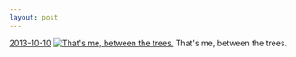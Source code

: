 ```yaml
---
layout: post
---
```


<p>
  <time><a href="/83">2013-10-10</a></time>
  <a href="/83"><img src="{{ site.assets_url }}/83-640.jpg" srcset="{{ site.assets_url }}/83-1280.jpg 1280w, {{ site.assets_url }}/83-960.jpg 960w, {{ site.assets_url }}/83-640.jpg 640w, {{ site.assets_url }}/83-320.jpg 320w" sizes="(min-width: 700px) 50vw, calc(100vw - 2rem)" alt="That's me, between the trees." /></a>
  <span>That's me, between the trees.</span>
</p>
